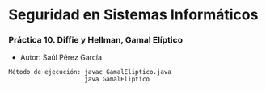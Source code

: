 # Seguridad en Sistemas Informáticos 

### Práctica 10. Diffie y Hellman, Gamal Elíptico

* Autor: Saúl Pérez García

```
Método de ejecución: javac GamalEliptico.java
                     java GamalEliptico
```
